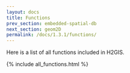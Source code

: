 ```yaml
---
layout: docs
title: Functions
prev_section: embedded-spatial-db
next_section: geom2D
permalink: /docs/1.3.1/functions/
---
```


Here is a list of all functions included in H2GIS.

{% include all_functions.html %}
